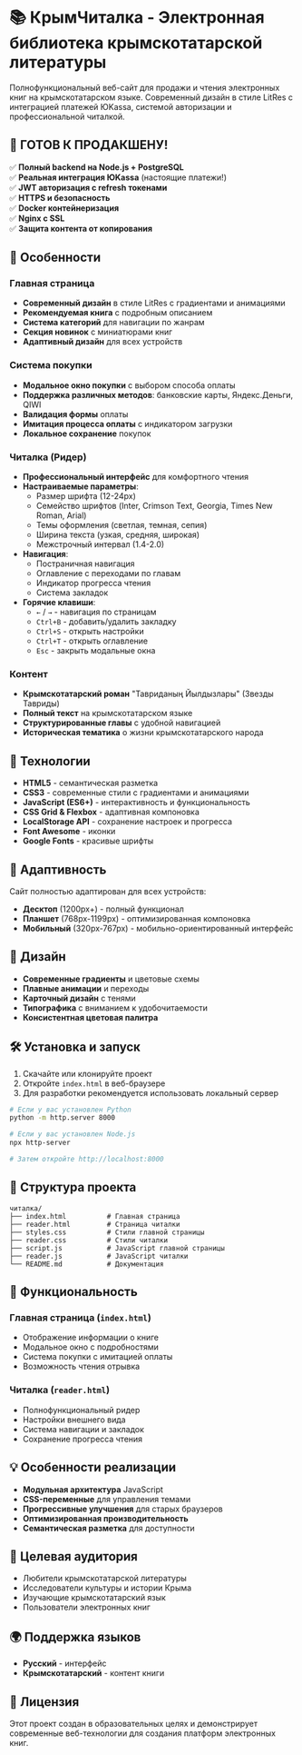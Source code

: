# 📚 КрымЧиталка - Электронная библиотека крымскотатарской литературы

Полнофункциональный веб-сайт для продажи и чтения электронных книг на крымскотатарском языке. Современный дизайн в стиле LitRes с интеграцией платежей ЮKassa, системой авторизации и профессиональной читалкой.

## 🚀 **ГОТОВ К ПРОДАКШЕНУ!**

✅ **Полный backend на Node.js + PostgreSQL**  
✅ **Реальная интеграция ЮKassa** (настоящие платежи!)  
✅ **JWT авторизация с refresh токенами**  
✅ **HTTPS и безопасность**  
✅ **Docker контейнеризация**  
✅ **Nginx с SSL**  
✅ **Защита контента от копирования**

## 🌟 Особенности

### Главная страница
- **Современный дизайн** в стиле LitRes с градиентами и анимациями
- **Рекомендуемая книга** с подробным описанием
- **Система категорий** для навигации по жанрам
- **Секция новинок** с миниатюрами книг
- **Адаптивный дизайн** для всех устройств

### Система покупки
- **Модальное окно покупки** с выбором способа оплаты
- **Поддержка различных методов**: банковские карты, Яндекс.Деньги, QIWI
- **Валидация формы** оплаты
- **Имитация процесса оплаты** с индикатором загрузки
- **Локальное сохранение** покупок

### Читалка (Ридер)
- **Профессиональный интерфейс** для комфортного чтения
- **Настраиваемые параметры**:
  - Размер шрифта (12-24px)
  - Семейство шрифтов (Inter, Crimson Text, Georgia, Times New Roman, Arial)
  - Темы оформления (светлая, темная, сепия)
  - Ширина текста (узкая, средняя, широкая)
  - Межстрочный интервал (1.4-2.0)
- **Навигация**:
  - Постраничная навигация
  - Оглавление с переходами по главам
  - Индикатор прогресса чтения
  - Система закладок
- **Горячие клавиши**:
  - `←` / `→` - навигация по страницам
  - `Ctrl+B` - добавить/удалить закладку
  - `Ctrl+S` - открыть настройки
  - `Ctrl+T` - открыть оглавление
  - `Esc` - закрыть модальные окна

### Контент
- **Крымскотатарский роман** "Тавриданың Йылдызлары" (Звезды Тавриды)
- **Полный текст** на крымскотатарском языке
- **Структурированные главы** с удобной навигацией
- **Историческая тематика** о жизни крымскотатарского народа

## 🚀 Технологии

- **HTML5** - семантическая разметка
- **CSS3** - современные стили с градиентами и анимациями
- **JavaScript (ES6+)** - интерактивность и функциональность
- **CSS Grid & Flexbox** - адаптивная компоновка
- **LocalStorage API** - сохранение настроек и прогресса
- **Font Awesome** - иконки
- **Google Fonts** - красивые шрифты

## 📱 Адаптивность

Сайт полностью адаптирован для всех устройств:
- **Десктоп** (1200px+) - полный функционал
- **Планшет** (768px-1199px) - оптимизированная компоновка
- **Мобильный** (320px-767px) - мобильно-ориентированный интерфейс

## 🎨 Дизайн

- **Современные градиенты** и цветовые схемы
- **Плавные анимации** и переходы
- **Карточный дизайн** с тенями
- **Типографика** с вниманием к удобочитаемости
- **Консистентная цветовая палитра**

## 🛠️ Установка и запуск

1. Скачайте или клонируйте проект
2. Откройте `index.html` в веб-браузере
3. Для разработки рекомендуется использовать локальный сервер

```bash
# Если у вас установлен Python
python -m http.server 8000

# Если у вас установлен Node.js
npx http-server

# Затем откройте http://localhost:8000
```

## 📁 Структура проекта

```
читалка/
├── index.html          # Главная страница
├── reader.html         # Страница читалки
├── styles.css          # Стили главной страницы
├── reader.css          # Стили читалки
├── script.js           # JavaScript главной страницы
├── reader.js           # JavaScript читалки
└── README.md           # Документация
```

## 🔧 Функциональность

### Главная страница (`index.html`)
- Отображение информации о книге
- Модальное окно с подробностями
- Система покупки с имитацией оплаты
- Возможность чтения отрывка

### Читалка (`reader.html`)
- Полнофункциональный ридер
- Настройки внешнего вида
- Система навигации и закладок
- Сохранение прогресса чтения

## 💡 Особенности реализации

- **Модульная архитектура** JavaScript
- **CSS-переменные** для управления темами
- **Прогрессивные улучшения** для старых браузеров
- **Оптимизированная производительность**
- **Семантическая разметка** для доступности

## 🎯 Целевая аудитория

- Любители крымскотатарской литературы
- Исследователи культуры и истории Крыма
- Изучающие крымскотатарский язык
- Пользователи электронных книг

## 🌍 Поддержка языков

- **Русский** - интерфейс
- **Крымскотатарский** - контент книги

## 📝 Лицензия

Этот проект создан в образовательных целях и демонстрирует современные веб-технологии для создания платформ электронных книг.
